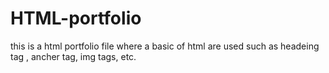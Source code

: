 # HTML-portfolio
this is a html portfolio file where a basic of html are used such as headeing tag , ancher tag, img tags, etc.
